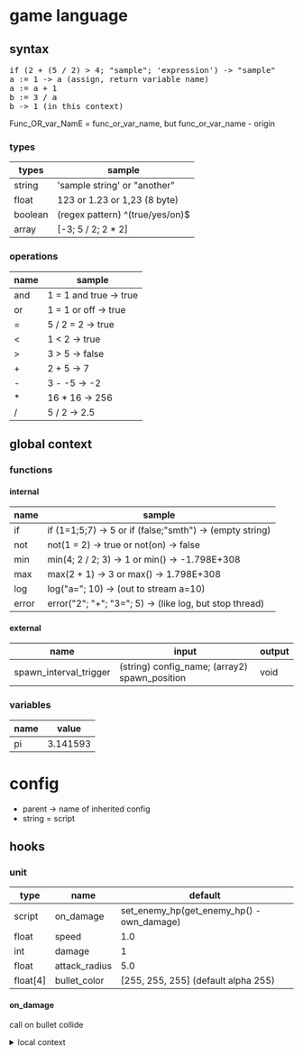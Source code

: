 # game language

## syntax

<pre>
if (2 + (5 / 2) > 4; "sample"; 'expression') -> "sample"
a := 1 -> a (assign, return variable name)
a := a + 1
b := 3 / a
b -> 1 (in this context)
</pre>

Func_OR_var_NamE = func_or_var_name, but func_or_var_name - origin

### types

| types   | sample                          |
|---------|---------------------------------|
| string  | 'sample string' or "another"    |
| float   | 123 or 1.23 or 1,23 (8 byte)    |
| boolean | (regex pattern) ^(true/yes/on)$ |
| array   | \[-3; 5 / 2; 2 * 2]             |

### operations

| name | sample                 |
|------|------------------------|
| and  | 1 = 1 and true -> true |
| or   | 1 = 1 or off -> true   |
| =    | 5 / 2 = 2 -> true      |
| <    | 1 < 2 -> true          |
| \>   | 3 > 5 -> false         |
| +    | 2 + 5 -> 7             |
| -    | 3 - -5 -> -2           |
| *    | 16 * 16 -> 256         |
| /    | 5 / 2 -> 2.5           |

## global context

### functions

#### internal

| name  | sample                                                     |
|-------|------------------------------------------------------------|
| if    | if (1=1;5;7) -> 5 or if (false;"smth") -> (empty string)   |
| not   | not(1 = 2) -> true or not(on) -> false                     |
| min   | min(4; 2 / 2; 3) -> 1 or min() -> -1.798E+308              |
| max   | max(2 + 1) -> 3 or max() -> 1.798E+308                     |
| log   | log("a="; 10) -> (out to stream a=10)                      |
| error | error("2"; "+"; "3="; 5) -> (like log, but stop thread)    |

#### external

| name                   | input                                         | output |
|------------------------|-----------------------------------------------|--------|
| spawn_interval_trigger | (string) config_name; (array2) spawn_position | void   |

### variables

| name | value    |
|------|----------|
| pi   | 3.141593 |

# config

* parent -> name of inherited config
* string = script

## hooks

### unit

| type      | name          | default                                   |
|-----------|---------------|-------------------------------------------|
| script    | on_damage     | set_enemy_hp(get_enemy_hp() - own_damage) |
| float     | speed         | 1.0                                       |
| int       | damage        | 1                                         |
| float     | attack_radius | 5.0                                       |
| float\[4] | bullet_color  | \[255, 255, 255] (default alpha 255)      |

#### on_damage

call on bullet collide

<details>
<summary> local context </summary>
<br>

<b> variables </b>

| type   | name         |
|--------|--------------|
| string | own_name     |
| string | enemy_name   |
| int    | own_damage   |
| int    | enemy_damage |

<b> function </b>

| type | name         |
|------|--------------|
| int  | get_own_hp   |
| void | set_own_hp   |
| int  | get_enemy_hp |
| void | set_enemy_hp |

</details>
